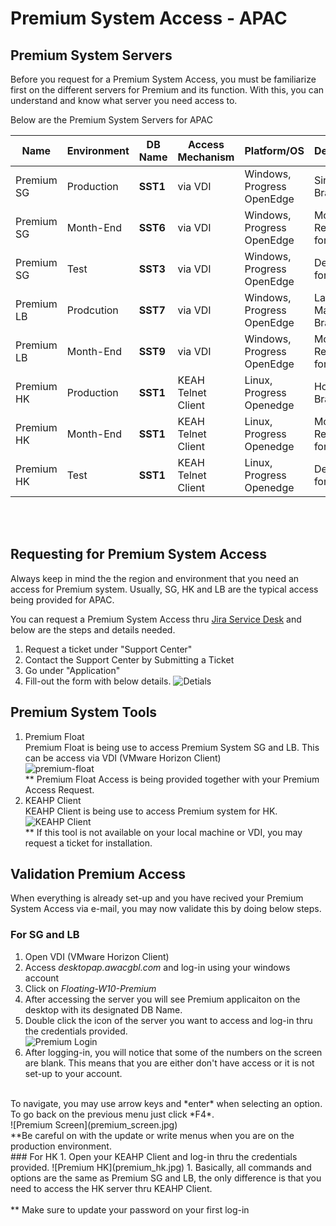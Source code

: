 # Premium System Access - APAC

## Premium System Servers

Before you request for a Premium System Access, you must be familiarize first on the different servers for Premium and its function. With this, you can understand and know what server you need access to. 

Below are the Premium System Servers for APAC

|Name | Environment | **DB Name** | Access Mechanism | Platform/OS | Description |
|-----|-------------|---------|------------------| ------------| ------------|
|Premium SG | Production | **SST1** | via VDI | Windows, Progress OpenEdge | Singapore Branch|
|Premium SG | Month-End | **SST6** | via VDI  | Windows, Progress OpenEdge | Month-End Reporting for SG|
|Premium SG | Test | **SST3** | via VDI | Windows, Progress OpenEdge | Dev/Test for SG | 
|Premium LB | Prodcution | **SST7** | via VDI | Windows, Progress OpenEdge | Labuan, Malaysia Branch | 
|Premium LB | Month-End | **SST9** | via VDI |  Windows, Progress OpenEdge | Month-End Reporting for LB |
|Premium HK | Production | **SST1** | KEAH Telnet Client |  Linux, Progress Openedge | Hong-Kong Branch |
|Premium HK | Month-End | **SST1** | KEAH Telnet Client |  Linux, Progress Openedge | Month-End Reporting for HK
|Premium HK | Test | **SST1** | KEAH Telnet Client |  Linux, Progress Openedge | Dev/Test for HK|

<br>
<br>

## Requesting for Premium System Access


Always keep in mind the the region and environment that you need an access for Premium system. Usually, SG, HK and LB are the typical access being provided for APAC. 

You can request a Premium System Access thru 
[Jira Service Desk](https://alliedworld.atlassian.net/servicedesk/customer/portals) and below are the steps and details needed. 

1. Request a ticket under "Support Center" 
1. Contact the Support Center by Submitting a Ticket 
1. Go under "Application" 
1. Fill-out the form with below details. ![Detials](details.jpg)

## Premium System Tools

1. Premium Float <br>
    Premium Float is being use to access Premium System SG and LB. This can be access via VDI (VMware Horizon Client)<br>
        ![premium-float](premium_float.jpg)<br>
    ** Premium Float Access is being provided together with your Premium Access Request. 
1. KEAHP Client<br>
    KEAHP Client is being use to access Premium system for HK.<br>
        ![KEAHP Client](KEAHP_Client.jpg)<br>
    ** If this tool is not available on your local machine or VDI, you may request a ticket for installation. 

## Validation Premium Access
When everything is already set-up and you have recived your Premium System Access via e-mail, you may now validate this by doing below steps. 

### For SG and LB
1. Open VDI (VMware Horizon Client) 
1. Access *desktopap.awacgbl.com* and log-in using your windows account  
1. Click on *Floating-W10-Premium*
1. After accessing the server you will see Premium applicaiton on the desktop with its designated DB Name. 
1. Double click the icon of the server you want to access and log-in thru the credentials provided. <br>
![Premium Login](premium_login.jpg)
1. After logging-in, you will notice that some of the numbers on the screen are blank. This means that you are either don't have access or it is not set-up to your account. <br>
<br>
To navigate, you may use arrow keys and *enter* when selecting an option. To go back on the previous menu just click *F4*.<br>
![Premium Screen](premium_screen.jpg)<br>
**Be careful on with the update or write menus when you are on the production environment. 
<br>
### For HK 
1. Open your KEAHP Client and log-in thru the credentials provided.
![Premium HK](premium_hk.jpg)
1. Basically, all commands and options are the same as Premium SG and LB, the only difference is that you need to access the HK server thru KEAHP Client. <br>
<br>
** Make sure to update your password on your first log-in









